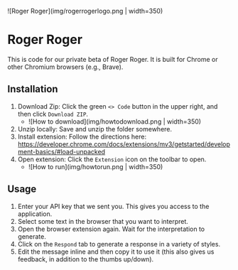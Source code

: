 ![Roger Roger](img/rogerrogerlogo.png | width=350)

# Roger Roger

This is code for our private beta of Roger Roger. It is built for Chrome or other Chromium browsers (e.g., Brave).

## Installation

1. Download Zip: Click the green `<> Code` button in the upper right, and then click `Download ZIP`.
    - ![How to download](img/howtodownload.png | width=350)
2. Unzip locally: Save and unzip the folder somewhere.
3. Install extension: Follow the directions here: https://developer.chrome.com/docs/extensions/mv3/getstarted/development-basics/#load-unpacked
4. Open extension: Click the `Extension` icon on the toolbar to open.
    - ![How to run](img/howtorun.png | width=350)

## Usage

1. Enter your API key that we sent you. This gives you access to the application.
2. Select some text in the browser that you want to interpret.
3. Open the browser extension again. Wait for the interpretation to generate.
4. Click on the `Respond` tab to generate a response in a variety of styles.
5. Edit the message inline and then copy it to use it (this also gives us feedback, in addition to the thumbs up/down).
